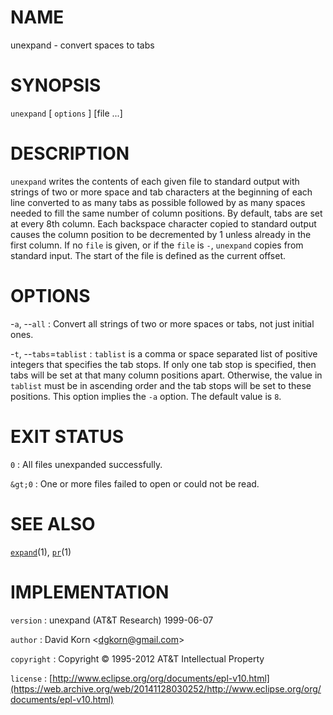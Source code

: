# NAME

unexpand - convert spaces to tabs

# SYNOPSIS

`unexpand` \[ `options` \] \[file ...\]

# DESCRIPTION

`unexpand` writes the contents of each given file to standard output
with strings of two or more space and tab characters at the beginning of
each line converted to as many tabs as possible followed by as many
spaces needed to fill the same number of column positions. By default,
tabs are set at every 8th column. Each backspace character copied to
standard output causes the column position to be decremented by 1 unless
already in the first column.
If no `file` is given, or if the `file` is `-`, `unexpand` copies
from standard input. The start of the file is defined as the current
offset.

# OPTIONS

-`a`, --`all`
:   Convert all strings of two or more spaces or tabs, not just
    initial ones.

-`t`, --`tabs`=`tablist`
:   `tablist` is a comma or space separated list of positive integers
    that specifies the tab stops. If only one tab stop is specified,
    then tabs will be set at that many column positions apart.
    Otherwise, the value in `tablist` must be in ascending order and the
    tab stops will be set to these positions. This option implies the
    `-a` option. The default value is `8`.

# EXIT STATUS

`0`
: All files unexpanded successfully.

`&gt;0`
:   One or more files failed to open or could not be read.

# SEE ALSO

[`expand`](/web/20141128030252/http://www2.research.att.com/~astopen/man/man1/expand.html)(1),
[`pr`](/web/20141128030252/http://www2.research.att.com/~astopen/man/man1/pr.html)(1)

# IMPLEMENTATION

`version`
:   unexpand (AT&T Research) 1999-06-07

`author`
:   David Korn
    &lt;[dgkorn@gmail.com](https://web.archive.org/web/20141128030252/mailto:dgkorn@gmail.com)&gt;

`copyright`
:   Copyright © 1995-2012 AT&T Intellectual Property

`license`
:   [http://www.eclipse.org/org/documents/epl-v10.html](https://web.archive.org/web/20141128030252/http://www.eclipse.org/org/documents/epl-v10.html)


